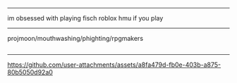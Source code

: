 ***
im obsessed with playing fisch roblox hmu if you play
***

projmoon/mouthwashing/phighting/rpgmakers
<p align="left"> <img src="https://komarev.com/ghpvc/?username=JIGOKUHEN&style=flat-square&color=red&abbreviated=true" alt=""/> 

***
https://github.com/user-attachments/assets/a8fa479d-fb0e-403b-a875-80b5050d92a0


